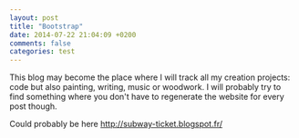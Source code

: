 ```yaml
---
layout: post
title: "Bootstrap"
date: 2014-07-22 21:04:09 +0200
comments: false
categories: test
---
```


This blog may become the place where I will track all my creation projects: code but also painting, writing, music or woodwork.
I will probably try to find something where you don't have to regenerate the website for every post though.

Could probably be here http://subway-ticket.blogspot.fr/